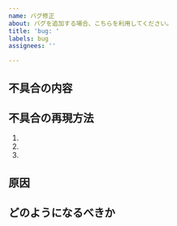 ```yaml
---
name: バグ修正
about: バグを追加する場合、こちらを利用してください。
title: 'bug: '
labels: bug
assignees: ''

---
```


## 不具合の内容


## 不具合の再現方法
1. 
1. 
1. 

## 原因 <!-- 分かる場合 -->


## どのようになるべきか
